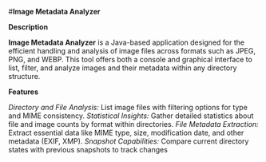 #**Image Metadata Analyzer**

**Description**

**Image Metadata Analyzer** is a Java-based application designed for the efficient handling and analysis of image files across formats such as JPEG, PNG, and WEBP. This tool offers both a console and graphical interface to list, filter, and analyze images and their metadata within any directory structure.

**Features**

_Directory and File Analysis:_ List image files with filtering options for type and MIME consistency.
_Statistical Insights:_ Gather detailed statistics about file and image counts by format within directories.
_File Metadata Extraction:_ Extract essential data like MIME type, size, modification date, and other metadata (EXIF, XMP).
_Snapshot Capabilities:_ Compare current directory states with previous snapshots to track changes
